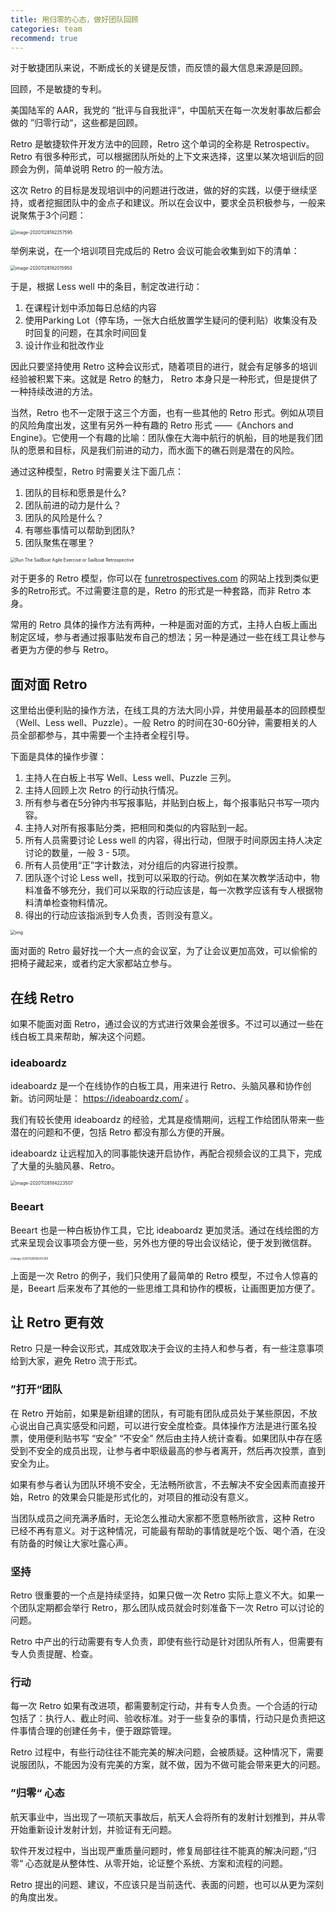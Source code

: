```yaml
---
title: 用归零的心态，做好团队回顾
categories: team
recommend: true
---
```


对于敏捷团队来说，不断成长的关键是反馈，而反馈的最大信息来源是回顾。

回顾，不是敏捷的专利。

美国陆军的 AAR，我党的 ”批评与自我批评“，中国航天在每一次发射事故后都会做的 ”归零行动“，这些都是回顾。

Retro 是敏捷软件开发方法中的回顾，Retro 这个单词的全称是 Retrospectiv。Retro 有很多种形式，可以根据团队所处的上下文来选择，这里以某次培训后的回顾会为例，简单说明 Retro 的一般方法。

这次 Retro 的目标是发现培训中的问题进行改进，做的好的实践，以便于继续坚持，或者挖掘团队中的金点子和建议。所以在会议中，要求全员积极参与，一般来说聚焦于3个问题：

<img src="retro/image-20201128182257595.png" alt="image-20201128182257595" style="zoom:50%;" />

举例来说，在一个培训项目完成后的 Retro 会议可能会收集到如下的清单：

<img src="retro/image-20201128182015950.png" alt="image-20201128182015950" style="zoom:50%;" />

于是，根据 Less well 中的条目，制定改进行动：

1. 在课程计划中添加每日总结的内容
2. 使用Parking Lot（停车场，一张大白纸放置学生疑问的便利贴）收集没有及时回复的问题，在其余时间回复
3. 设计作业和批改作业

因此只要坚持使用 Retro 这种会议形式，随着项目的进行，就会有足够多的培训经验被积累下来。这就是 Retro 的魅力， Retro 本身只是一种形式，但是提供了一种持续改进的方法。

当然，Retro 也不一定限于这三个方面，也有一些其他的 Retro 形式。例如从项目的风险角度出发，这里有另外一种有趣的 Retro 形式 ——《Anchors and Engine》。它使用一个有趣的比喻：团队像在大海中航行的帆船，目的地是我们团队的愿景和目标，风是我们前进的动力，而水面下的礁石则是潜在的风险。

通过这种模型，Retro 时需要关注下面几点：

1. 团队的目标和愿景是什么?
2. 团队前进的动力是什么？
3. 团队的风险是什么？
4. 有哪些事情可以帮助到团队?
5. 团队聚焦在哪里？

<img src="retro/SailBoat-Exercise-Sailboat-Retrospective_luis-goncalves.png" alt="Run The SailBoat Agile Exercise or Sailboat Retrospective" style="zoom:50%;" />

对于更多的 Retro 模型，你可以在 [funretrospectives.com](http://www.funretrospectives.com/anchors-and-engine/) 的网站上找到类似更多的Retro形式。不过需要注意的是，Retro 的形式是一种套路，而非 Retro 本身。


常用的 Retro 具体的操作方法有两种，一种是面对面的方式，主持人白板上画出制定区域，参与者通过报事贴发布自己的想法；另一种是通过一些在线工具让参与者更为方便的参与 Retro。

## 面对面 Retro

这里给出便利贴的操作方法，在线工具的方法大同小异，并使用最基本的回顾模型（Well、Less well、Puzzle）。一般 Retro 的时间在30-60分钟，需要相关的人员全部都参与，其中需要一个主持者全程引导。

下面是具体的操作步骤：

1. 主持人在白板上书写 Well、Less well、Puzzle 三列。
2. 主持人回顾上次 Retro 的行动执行情况。
3. 所有参与者在5分钟内书写报事贴，并贴到白板上，每个报事贴只书写一项内容。
4. 主持人对所有报事贴分类，把相同和类似的内容贴到一起。
5. 所有人员需要讨论 Less well 的内容，得出行动，但限于时间原因主持人决定讨论的数量，一般 3 - 5项。
6. 所有人员使用“正”字计数法，对分组后的内容进行投票。
7. 团队逐个讨论 Less well，找到可以采取的行动。例如在某次教学活动中，物料准备不够充分，我们可以采取的行动应该是，每一次教学应该有专人根据物料清单检查物料情况。
8. 得出的行动应该指派到专人负责，否则没有意义。

<img src="retro/26731.png" alt="img" style="zoom:50%;" />

面对面的 Retro 最好找一个大一点的会议室，为了让会议更加高效，可以偷偷的把椅子藏起来，或者约定大家都站立参与。

## 在线 Retro

如果不能面对面 Retro，通过会议的方式进行效果会差很多。不过可以通过一些在线白板工具来帮助，解决这个问题。

### ideaboardz 

ideaboardz 是一个在线协作的白板工具，用来进行 Retro、头脑风暴和协作创新。访问网址是： https://ideaboardz.com/ 。

我们有较长使用 ideaboardz 的经验，尤其是疫情期间，远程工作给团队带来一些潜在的问题和不便，包括 Retro 都没有那么方便的开展。

ideaboardz  让远程加入的同事能快速开启协作，再配合视频会议的工具下，完成了大量的头脑风暴、Retro。

<img src="retro/image-20201128184223507.png" alt="image-20201128184223507" style="zoom:50%;" />

### Beeart

Beeart 也是一种白板协作工具，它比 ideaboardz 更加灵活。通过在线绘图的方式来呈现会议事项会方便一些，另外也方便的导出会议结论，便于发到微信群。

<img src="retro/image-20201128190245309.png" alt="image-20201128190245309" style="zoom:30%;" />

上面是一次 Retro 的例子，我们只使用了最简单的 Retro 模型，不过令人惊喜的是，Beeart 后来发布了其他的一些思维工具和协作的模板，让画图更加方便了。

## 让 Retro 更有效

Retro 只是一种会议形式，其成效取决于会议的主持人和参与者，有一些注意事项给到大家，避免 Retro 流于形式。

### ”打开“团队

在 Retro 开始前，如果是新组建的团队，有可能有团队成员处于某些原因，不放心说出自己真实感受和问题，可以进行安全度检查。具体操作方法是进行匿名投票，使用便利贴书写 “安全” “不安全” 然后由主持人统计查看。如果团队中存在感受到不安全的成员出现，让参与者中职级最高的参与者离开，然后再次投票，直到安全为止。

如果有参与者认为团队环境不安全，无法畅所欲言，不去解决不安全因素而直接开始，Retro 的效果会只能是形式化的，对项目的推动没有意义。

当团队成员之间充满矛盾时，无论怎么推动大家都不愿意畅所欲言，这种 Retro 已经不再有意义。对于这种情况，可能最有帮助的事情就是吃个饭、喝个酒，在没有防备的时候让大家吐露心声。

### 坚持

Retro 很重要的一个点是持续坚持，如果只做一次 Retro 实际上意义不大。如果一个团队定期都会举行 Retro，那么团队成员就会时刻准备下一次 Retro 可以讨论的问题。

Retro 中产出的行动需要有专人负责，即使有些行动是针对团队所有人，但需要有专人负责提醒、检查。

### 行动

每一次 Retro 如果有改进项，都需要制定行动，并有专人负责。一个合适的行动包括了：执行人、截止时间、验收标准。对于一些复杂的事情，行动只是负责把这件事情合理的创建任务卡，便于跟踪管理。

Retro 过程中，有些行动往往不能完美的解决问题，会被质疑。这种情况下，需要说服团队，不能因为没有完美的方案，就不做，因为不做可能会带来更大的问题。

### ”归零“ 心态

航天事业中，当出现了一项航天事故后，航天人会将所有的发射计划推到，并从零开始重新设计发射计划，并验证有无问题。

软件开发过程中，当出现严重质量问题时，修复局部往往不能真的解决问题，”归零“ 心态就是从整体性、从零开始，论证整个系统、方案和流程的问题。

Retro 提出的问题、建议，不应该只是当前迭代、表面的问题，也可以从更为深刻的角度出发。
